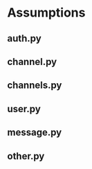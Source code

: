 # Assumptions
## auth.py



## channel.py



## channels.py



## user.py



## message.py



## other.py


